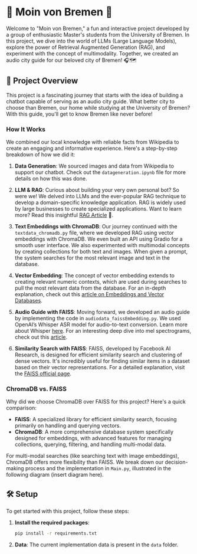 # 🌟 Moin von Bremen 🌟

Welcome to "Moin von Bremen," a fun and interactive project developed by a group of enthusiastic Master's students from the University of Bremen. In this project, we dive into the world of LLMs (Large Language Models), explore the power of Retrieval Augmented Generation (RAG), and experiment with the concept of multimodality. Together, we created an audio city guide for our beloved city of Bremen! 🎧🗺️

## 🚀 Project Overview

This project is a fascinating journey that starts with the idea of building a chatbot capable of serving as an audio city guide. What better city to choose than Bremen, our home while studying at the University of Bremen? With this guide, you'll get to know Bremen like never before!

### How It Works

We combined our local knowledge with reliable facts from Wikipedia to create an engaging and informative experience. Here's a step-by-step breakdown of how we did it:

1. **Data Generation**: We sourced images and data from Wikipedia to support our chatbot. Check out the `datageneration.ipynb` file for more details on how this was done.

2. **LLM & RAG**: Curious about building your very own personal bot? So were we! We delved into LLMs and the ever-popular RAG technique to develop a domain-specific knowledge application. RAG is widely used by large businesses to create specialized applications. Want to learn more? Read this insightful [RAG Article](#) 📖.

3. **Text Embeddings with ChromaDB**: Our journey continued with the `textdata_chromadb.py` file, where we developed RAG using vector embeddings with ChromaDB. We even built an API using Gradio for a smooth user interface. We also experimented with multimodal concepts by creating collections for both text and images. When given a prompt, the system searches for the most relevant image and text in the database.

4. **Vector Embedding**: The concept of vector embedding extends to creating relevant numeric contexts, which are used during searches to pull the most relevant data from the database. For an in-depth explanation, check out this [article on Embeddings and Vector Databases](https://medium.com/@vladris/embeddings-and-vector-databases-732f9927b377).

5. **Audio Guide with FAISS**: Moving forward, we developed an audio guide by implementing the code in `audiodata_faissEmbedding.py`. We used OpenAI’s Whisper ASR model for audio-to-text conversion. Learn more about Whisper [here](https://openai.com/index/whisper/). For an interesting deep dive into mel spectrograms, check out this [article](https://medium.com/analytics-vidhya/understanding-the-mel-spectrogram-fca2afa2ce53).

6. **Similarity Search with FAISS**: FAISS, developed by Facebook AI Research, is designed for efficient similarity search and clustering of dense vectors. It's incredibly useful for finding similar items in a dataset based on their vector representations. For a detailed explanation, visit the [FAISS official page](https://engineering.fb.com/2017/03/29/data-infrastructure/faiss-a-library-for-efficient-similarity-search/).

### ChromaDB vs. FAISS

Why did we choose ChromaDB over FAISS for this project? Here's a quick comparison:

- **FAISS**: A specialized library for efficient similarity search, focusing primarily on handling and querying vectors.
- **ChromaDB**: A more comprehensive database system specifically designed for embeddings, with advanced features for managing collections, querying, filtering, and handling multi-modal data.

For multi-modal searches (like searching text with image embeddings), ChromaDB offers more flexibility than FAISS. We break down our decision-making process and the implementation in `Main.py`, illustrated in the following diagram (insert diagram here).


## 🛠️ Setup

To get started with this project, follow these steps:

1. **Install the required packages**:
   ```bash
   pip install -r requirements.txt
   ```
2. **Data**: The current implementation data is present in the `data` folder.




